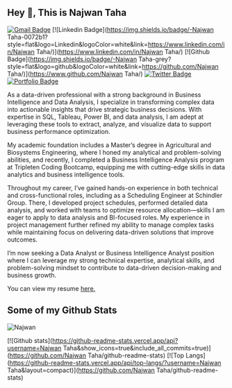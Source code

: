 ## Hey 👋, This is Najwan Taha
[![Gmail Badge](https://img.shields.io/badge/-najwantaha@email.arizona.edu-c14438?style=flat&logo=Gmail&logoColor=white&link=mailto:najwantaha@email.arizona.edu)](mailto:najwantaha@email.arizona.edu) 
[![Linkedin Badge](https://img.shields.io/badge/-Najwan Taha-0072b1?style=flat&logo=Linkedin&logoColor=white&link=https://www.linkedin.com/in/Najwan Taha/)](https://www.linkedin.com/in/Najwan Taha/) [![Github Badge](https://img.shields.io/badge/-Najwan Taha-grey?style=flat&logo=github&logoColor=white&link=https://github.com/Najwan Taha/)](https://www.github.com/Najwan Taha/) [![Twitter Badge](https://img.shields.io/badge/-najwantaha@email.arizona.edu-00acee?style=flat&logo=twitter&logoColor=white&link=https://twitter.com/najwantaha@email.arizona.edu/)](https://www.twitter.com/najwantaha@email.arizona.edu/) [![Portfolio Badge](https://img.shields.io/badge/portfolio-web-blue?style=flat&link=najwantaha@email.arizona.edu/)](najwantaha@email.arizona.edu/) <p align='left'>As a data-driven professional with a strong background in Business Intelligence and Data Analysis, I specialize in transforming complex data into actionable insights that drive strategic business decisions. With expertise in SQL, Tableau, Power BI, and data analysis, I am adept at leveraging these tools to extract, analyze, and visualize data to support business performance optimization.

My academic foundation includes a Master’s degree in Agricultural and Biosystems Engineering, where I honed my analytical and problem-solving abilities, and recently, I completed a Business Intelligence Analysis program at Tripleten Coding Bootcamp, equipping me with cutting-edge skills in data analytics and business intelligence tools.

Throughout my career, I’ve gained hands-on experience in both technical and cross-functional roles, including as a Scheduling Engineer at Schindler Group. There, I developed project schedules, performed detailed data analysis, and worked with teams to optimize resource allocation—skills I am eager to apply to data analysis and BI-focused roles. My experience in project management further refined my ability to manage complex tasks while maintaining focus on delivering data-driven solutions that improve outcomes.

I’m now seeking a Data Analyst or Business Intelligence Analyst position where I can leverage my strong technical expertise, analytical skills, and problem-solving mindset to contribute to data-driven decision-making and business growth.</p><p align='left'> You can view my resume <a href='https://1drv.ms/w/c/d418d41a04e73b19/ETldOH_nm0RDnrq0-cGbCRgBXnP1Qycf5aOqX5zkJsOoIw?e=QhX9Xd ' target=_blank><u>here</u>.</a></p>
## Some of my Github Stats
<p align=left> <img src=https://komarev.com/ghpvc/?username=Najwan Taha alt=Najwan Taha /> </p>

[![Github stats](https://github-readme-stats.vercel.app/api?username=Najwan Taha&show_icons=true&include_all_commits=true)](https://github.com/Najwan Taha/github-readme-stats)
[![Top Langs](https://github-readme-stats.vercel.app/api/top-langs/?username=Najwan Taha&layout=compact)](https://github.com/Najwan Taha/github-readme-stats)
